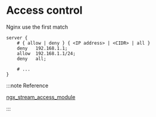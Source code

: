 # Access control

Nginx use the first match

```nginx
server {
    # { allow | deny } { <IP address> | <CIDR> | all }
    deny   192.168.1.1;
    allow  192.168.1.1/24;
    deny   all;

    # ...
}
```

:::note Reference

[ngx_stream_access_module](https://nginx.org/en/docs/stream/ngx_stream_access_module.html)

:::
